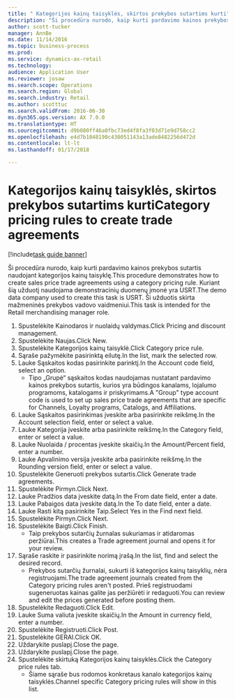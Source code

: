 ```yaml
--- 
title: " Kategorijos kainų taisyklės, skirtos prekybos sutartims kurti"
description: "Ši procedūra nurodo, kaip kurti pardavimo kainos prekybos sutartis naudojant kategorijos kainų taisyklę."
author: scott-tucker
manager: AnnBe
ms.date: 11/14/2016
ms.topic: business-process
ms.prod: 
ms.service: dynamics-ax-retail
ms.technology: 
audience: Application User
ms.reviewer: josaw
ms.search.scope: Operations
ms.search.region: Global
ms.search.industry: Retail
ms.author: scotttuc
ms.search.validFrom: 2016-06-30
ms.dyn365.ops.version: AX 7.0.0
ms.translationtype: HT
ms.sourcegitcommit: d9b080ff46a0fbc73ed4f8fa3f03d71e9d758cc2
ms.openlocfilehash: e4d7b1048190c430051143a13ade8482256d472d
ms.contentlocale: lt-lt
ms.lasthandoff: 01/17/2018

---
```

# <a name="category-pricing-rules-to-create-trade-agreements"></a><span data-ttu-id="6698e-103"> Kategorijos kainų taisyklės, skirtos prekybos sutartims kurti</span><span class="sxs-lookup"><span data-stu-id="6698e-103">Category pricing rules to create trade agreements</span></span>

[!include[task guide banner](../includes/task-guide-banner.md)]

<span data-ttu-id="6698e-104">Ši procedūra nurodo, kaip kurti pardavimo kainos prekybos sutartis naudojant kategorijos kainų taisyklę.</span><span class="sxs-lookup"><span data-stu-id="6698e-104">This procedure demonstrates how to create sales price trade agreements using a category pricing rule.</span></span> <span data-ttu-id="6698e-105">Kuriant šią užduotį naudojama demonstracinių duomenų įmonė yra USRT.</span><span class="sxs-lookup"><span data-stu-id="6698e-105">The demo data company used to create this task is USRT.</span></span> <span data-ttu-id="6698e-106">Ši užduotis skirta mažmeninės prekybos vadovo vaidmeniui.</span><span class="sxs-lookup"><span data-stu-id="6698e-106">This task is intended for the Retail merchandising manager role.</span></span>

1. <span data-ttu-id="6698e-107">Spustelėkite Kainodaros ir nuolaidų valdymas.</span><span class="sxs-lookup"><span data-stu-id="6698e-107">Click Pricing and discount management.</span></span>
2. <span data-ttu-id="6698e-108">Spustelėkite Naujas.</span><span class="sxs-lookup"><span data-stu-id="6698e-108">Click New.</span></span>
3. <span data-ttu-id="6698e-109">Spustelėkite Kategorijos kainų taisyklė.</span><span class="sxs-lookup"><span data-stu-id="6698e-109">Click Category price rule.</span></span>
4. <span data-ttu-id="6698e-110">Sąraše pažymėkite pasirinktą eilutę.</span><span class="sxs-lookup"><span data-stu-id="6698e-110">In the list, mark the selected row.</span></span>
5. <span data-ttu-id="6698e-111">Lauke Sąskaitos kodas pasirinkite parinktį.</span><span class="sxs-lookup"><span data-stu-id="6698e-111">In the Account code field, select an option.</span></span>
    * <span data-ttu-id="6698e-112">Tipo „Grupė“ sąskaitos kodas naudojamas nustatant pardavimo kainos prekybos sutartis, kurios yra būdingos kanalams, lojalumo programoms, katalogams ir priskyrimams.</span><span class="sxs-lookup"><span data-stu-id="6698e-112">A "Group" type account code is used to set up sales price trade agreements that are specific for Channels, Loyalty programs, Catalogs, and Affiliations.</span></span>  
6. <span data-ttu-id="6698e-113">Lauke Sąskaitos pasirinkimas įveskite arba pasirinkite reikšmę.</span><span class="sxs-lookup"><span data-stu-id="6698e-113">In the Account selection field, enter or select a value.</span></span>
7. <span data-ttu-id="6698e-114">Lauke Kategorija įveskite arba pasirinkite reikšmę.</span><span class="sxs-lookup"><span data-stu-id="6698e-114">In the Category field, enter or select a value.</span></span>
8. <span data-ttu-id="6698e-115">Lauke Nuolaida / procentas įveskite skaičių.</span><span class="sxs-lookup"><span data-stu-id="6698e-115">In the Amount/Percent field, enter a number.</span></span>
9. <span data-ttu-id="6698e-116">Lauke Apvalinimo versija įveskite arba pasirinkite reikšmę.</span><span class="sxs-lookup"><span data-stu-id="6698e-116">In the Rounding version field, enter or select a value.</span></span>
10. <span data-ttu-id="6698e-117">Spustelėkite Generuoti prekybos sutartis.</span><span class="sxs-lookup"><span data-stu-id="6698e-117">Click Generate trade agreements.</span></span>
11. <span data-ttu-id="6698e-118">Spustelėkite Pirmyn.</span><span class="sxs-lookup"><span data-stu-id="6698e-118">Click Next.</span></span>
12. <span data-ttu-id="6698e-119">Lauke Pradžios data įveskite datą.</span><span class="sxs-lookup"><span data-stu-id="6698e-119">In the From date field, enter a date.</span></span>
13. <span data-ttu-id="6698e-120">Lauke Pabaigos data įveskite datą.</span><span class="sxs-lookup"><span data-stu-id="6698e-120">In the To date field, enter a date.</span></span>
14. <span data-ttu-id="6698e-121">Lauke Rasti kitą pasirinkite Taip.</span><span class="sxs-lookup"><span data-stu-id="6698e-121">Select Yes in the Find next field.</span></span>
15. <span data-ttu-id="6698e-122">Spustelėkite Pirmyn.</span><span class="sxs-lookup"><span data-stu-id="6698e-122">Click Next.</span></span>
16. <span data-ttu-id="6698e-123">Spustelėkite Baigti.</span><span class="sxs-lookup"><span data-stu-id="6698e-123">Click Finish.</span></span>
    * <span data-ttu-id="6698e-124">Taip prekybos sutarčių žurnalas sukuriamas ir atidaromas peržiūrai.</span><span class="sxs-lookup"><span data-stu-id="6698e-124">This creates a Trade agreement journal and opens it for your review.</span></span>  
17. <span data-ttu-id="6698e-125">Sąraše raskite ir pasirinkite norimą įrašą.</span><span class="sxs-lookup"><span data-stu-id="6698e-125">In the list, find and select the desired record.</span></span>
    * <span data-ttu-id="6698e-126">Prekybos sutarčių žurnalai, sukurti iš kategorijos kainų taisyklių, nėra registruojami.</span><span class="sxs-lookup"><span data-stu-id="6698e-126">The trade agreement journals created from the Category pricing rules aren't posted.</span></span> <span data-ttu-id="6698e-127">Prieš registruodami sugeneruotas kainas galite jas peržiūrėti ir redaguoti.</span><span class="sxs-lookup"><span data-stu-id="6698e-127">You can  review and edit the prices generated before posting them.</span></span>  
18. <span data-ttu-id="6698e-128">Spustelėkite Redaguoti.</span><span class="sxs-lookup"><span data-stu-id="6698e-128">Click Edit.</span></span>
19. <span data-ttu-id="6698e-129">Lauke Suma valiuta įveskite skaičių.</span><span class="sxs-lookup"><span data-stu-id="6698e-129">In the Amount in currency field, enter a number.</span></span>
20. <span data-ttu-id="6698e-130">Spustelėkite Registruoti.</span><span class="sxs-lookup"><span data-stu-id="6698e-130">Click Post.</span></span>
21. <span data-ttu-id="6698e-131">Spustelėkite GERAI.</span><span class="sxs-lookup"><span data-stu-id="6698e-131">Click OK.</span></span>
22. <span data-ttu-id="6698e-132">Uždarykite puslapį.</span><span class="sxs-lookup"><span data-stu-id="6698e-132">Close the page.</span></span>
23. <span data-ttu-id="6698e-133">Uždarykite puslapį.</span><span class="sxs-lookup"><span data-stu-id="6698e-133">Close the page.</span></span>
24. <span data-ttu-id="6698e-134">Spustelėkite skirtuką Kategorijos kainų taisyklės.</span><span class="sxs-lookup"><span data-stu-id="6698e-134">Click the Category price rules tab.</span></span>
    * <span data-ttu-id="6698e-135">Šiame sąraše bus rodomos konkretaus kanalo kategorijos kainų taisyklės.</span><span class="sxs-lookup"><span data-stu-id="6698e-135">Channel specific Category pricing rules will show in this list.</span></span>  


